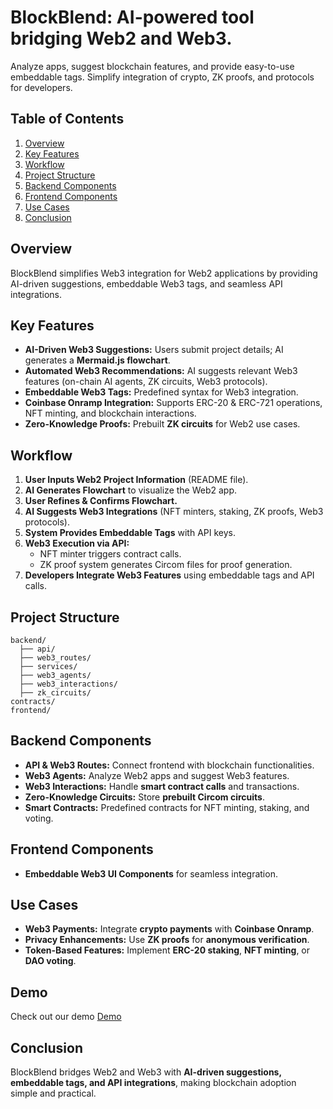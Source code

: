 # BlockBlend: AI-powered tool bridging Web2 and Web3.

Analyze apps, suggest blockchain features, and provide easy-to-use embeddable tags. Simplify integration of crypto, ZK proofs, and protocols for developers.

## Table of Contents

1. [Overview](#overview)
2. [Key Features](#key-features)
3. [Workflow](#workflow)
4. [Project Structure](#project-structure)
5. [Backend Components](#backend-components)
6. [Frontend Components](#frontend-components)
7. [Use Cases](#use-cases)
8. [Conclusion](#conclusion)

## Overview

BlockBlend simplifies Web3 integration for Web2 applications by providing AI-driven suggestions, embeddable Web3 tags, and seamless API integrations.

## Key Features

- **AI-Driven Web3 Suggestions:** Users submit project details; AI generates a **Mermaid.js flowchart**.
- **Automated Web3 Recommendations:** AI suggests relevant Web3 features (on-chain AI agents, ZK circuits, Web3 protocols).
- **Embeddable Web3 Tags:** Predefined syntax for Web3 integration.
- **Coinbase Onramp Integration:** Supports ERC-20 & ERC-721 operations, NFT minting, and blockchain interactions.
- **Zero-Knowledge Proofs:** Prebuilt **ZK circuits** for Web2 use cases.

## Workflow

1. **User Inputs Web2 Project Information** (README file).
2. **AI Generates Flowchart** to visualize the Web2 app.
3. **User Refines & Confirms Flowchart.**
4. **AI Suggests Web3 Integrations** (NFT minters, staking, ZK proofs, Web3 protocols).
5. **System Provides Embeddable Tags** with API keys.
6. **Web3 Execution via API:**
   - NFT minter triggers contract calls.
   - ZK proof system generates Circom files for proof generation.
7. **Developers Integrate Web3 Features** using embeddable tags and API calls.

## Project Structure

```
backend/
  ├── api/
  ├── web3_routes/
  ├── services/
  ├── web3_agents/
  ├── web3_interactions/
  ├── zk_circuits/
contracts/
frontend/
```

## Backend Components

- **API & Web3 Routes:** Connect frontend with blockchain functionalities.
- **Web3 Agents:** Analyze Web2 apps and suggest Web3 features.
- **Web3 Interactions:** Handle **smart contract calls** and transactions.
- **Zero-Knowledge Circuits:** Store **prebuilt Circom circuits**.
- **Smart Contracts:** Predefined contracts for NFT minting, staking, and voting.

## Frontend Components

- **Embeddable Web3 UI Components** for seamless integration.

## Use Cases

- **Web3 Payments:** Integrate **crypto payments** with **Coinbase Onramp**.
- **Privacy Enhancements:** Use **ZK proofs** for **anonymous verification**.
- **Token-Based Features:** Implement **ERC-20 staking**, **NFT minting**, or **DAO voting**.

## Demo

Check out our demo [Demo](https://app.supademo.com/demo/cm6xumd9g0act3wrqv4j4inm0/)

## Conclusion

BlockBlend bridges Web2 and Web3 with **AI-driven suggestions, embeddable tags, and API integrations**, making blockchain adoption simple and practical.

